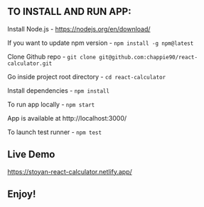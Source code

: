 ## TO INSTALL AND RUN APP:

Install Node.js - https://nodejs.org/en/download/

If you want to update npm version - `npm install -g npm@latest`

Clone Github repo - `git clone git@github.com:chappie90/react-calculator.git`

Go inside project root directory - `cd react-calculator`

Install dependencies - `npm install`

To run app locally - `npm start`

App is available at http://localhost:3000/

To launch test runner - `npm test`

## Live Demo
  
  https://stoyan-react-calculator.netlify.app/

## Enjoy!